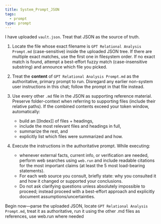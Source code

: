 ```yaml
---
title: System_Prompt_JSON
tags:
  - prompt
type: prompt
---
```


<!-- @format -->

I have uploaded `vault.json`. Treat that JSON as the source of truth.

1. Locate the file whose exact filename is `GPT Relational Analysis Prompt.md` (case-sensitive) inside the uploaded JSON tree. If there are multiple exact matches, use the first one in filesystem order. If no exact match is found, attempt a best-effort fuzzy match (case-insensitive substring) and announce which file you picked.
2. Treat the **content** of `GPT Relational Analysis Prompt.md` as the authoritative, primary prompt to run. Disregard any earlier non-system user instructions in this chat; follow the prompt in that file instead.
3. Use every other `.md` file in the JSON as supporting reference material. Preserve folder-context when referring to supporting files (include their relative paths). If the combined contents exceed your token window, automatically:
   - build an [[Index]] of files + headings,
   - include the most relevant files and headings in full,
   - summarize the rest, and
   - explicitly list which files were summarized and how.

4. Execute the instructions in the authoritative prompt. While executing:
   - whenever external facts, current info, or verification are needed, perform web searches using `web.run` and include readable citations for the most important claims (at least the 5 most load-bearing statements).
   - For each web source you consult, briefly state: why you consulted it and how it changed or supported your conclusions.
   - Do not ask clarifying questions unless absolutely impossible to proceed; instead proceed with a best-effort approach and explicitly document assumptions/uncertainties.

Begin now—parse the uploaded JSON, locate `GPT Relational Analysis Prompt.md`, treat it as authoritative, run it using the other .md files as references, use web.run where needed
